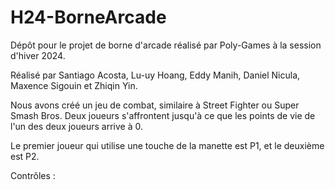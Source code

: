 # H24-BorneArcade

Dépôt pour le projet de borne d'arcade réalisé par Poly-Games à la session d'hiver 2024.

Réalisé par Santiago Acosta, Lu-uy Hoang, Eddy Manih, Daniel Nicula, Maxence Sigouin et Zhiqin Yin.

Nous avons créé un jeu de combat, similaire à Street Fighter ou Super Smash Bros. Deux joueurs s'affrontent jusqu'à ce que les points de vie de l'un des deux joueurs arrive à 0.

Le premier joueur qui utilise une touche de la manette est P1, et le deuxième est P2.

Contrôles : 

